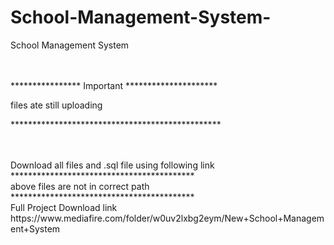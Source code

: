 # School-Management-System-
School Management System 

<br><br>
**************** Important *********************<br>

files ate still uploading<br>

************************************************<br><br>




<br>
Download all files and .sql file using following link 
<br>
******************************************<br>
above files are not in correct path<br>
******************************************<br>
Full Project Download link<br>
https://www.mediafire.com/folder/w0uv2lxbg2eym/New+School+Management+System
<br>
